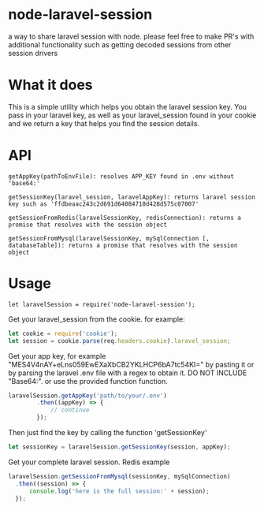 # node-laravel-session
a way to share laravel session with node. please feel free to make PR's with additional functionality such as getting decoded sessions from other session drivers

# What it does
This is a simple utility which helps you obtain the laravel session key.  You pass in your laravel key, as well as your laravel_session found in your cookie and we return a key that helps you find the session details.

# API
```
getAppKey(pathToEnvFile): resolves APP_KEY found in .env without 'base64:'

getSessionKey(laravel_session, laravelAppKey): returns laravel session key such as 'ffdbeaac243c2d691d64084710d428d575c07007'

getSessionFromRedis(laravelSessionKey, redisConnection): returns a promise that resolves with the session object

getSessionFromMysql(laravelSessionKey, mySqlConnection [, databaseTable]): returns a promise that resolves with the session object
```

# Usage

`let laravelSession = require('node-laravel-session');`



Get your laravel_session from the cookie. for example:

``` js
let cookie = require('cookie');
let session = cookie.parse(req.headers.cookie).laravel_session;
```

Get your app key, for example "MES4V4nAY+eLns059EwEXaXbCB2YKLHCP6bA7tc54KI=" by pasting it or by parsing the laravel .env file with a regex to obtain it. DO NOT INCLUDE "Base64:". or use the provided function function.

``` js
laravelSession.getAppKey('path/to/your/.env')
        .then((appKey) => {
            // continue
        });
```

Then just find the key by calling the function 'getSessionKey'

``` js
let sessionKey = laravelSession.getSessionKey(session, appKey);
```

Get your complete laravel session. Redis example

``` js
laravelSession.getSessionFromMysql(sessionKey, mySqlConnection)
  .then((session) => {
      console.log('here is the full session:' + session);
  });
```
